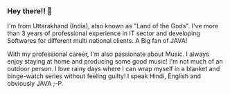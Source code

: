 ### Hey there!! 👋

I'm from Uttarakhand (India), also known as "Land of the Gods". I've more than 3 years of professional experience in IT sector and developing Softwares for different multi national clients. A Big fan of JAVA!

With my professional career, I'm also passionate about Music. I always enjoy staying at home and producing some good music! I'm not much of an outdoor person. I love rainy days where I can wrap myself in a blanket and binge-watch series without feeling guilty! I speak Hindi, English and obviously JAVA ;-P.
